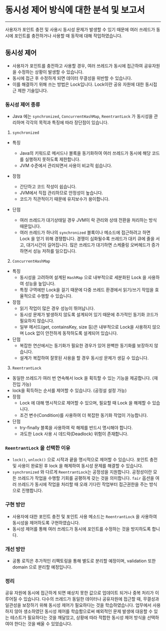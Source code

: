 # 동시성 제어 방식에 대한 분석 및 보고서

---

사용자가 포인트 충전 및 사용시 동시성 문제가 발생할 수 있기 때문에 
여러 쓰레드가 동시에 포인트를 충전하거나 사용할 때 동작에 대해 작업하였습니다. 

## 동시성 제어 
- 사용자가 포인트를 충전하고 사용할 경우, 여러 쓰레드가 동시에 접근하여 공유자원을 수정하는 상황이 발생할 수 있습니다. 
- 동시에 접근 후 수정하게 되면 데이터 무결성을 위반할 수 있습니다.
- 이를 해결하기 위해 쓰는 방법은 Lock입니다. Lock이란 공유 자원에 대한 동시접근 제한 기술입니다.

### 동시성 제어 종류 
- Java 에는 `synchronized`, `ConcurrentHashMap`, `ReentrantLock` 가 동시성을 관리하며 각각의 목적과 특징에 따라 장단점이 있습니다. 

1. `synchronized`
- 특징 
  - Java의 키워드로 메서드나 블록을 동기화하여 여러 쓰레드가 동시에 해당 코드를 실행하지 못하도록 제한합니다. 
  - JVM 수준에서 관리되면서 사용이 비교적 쉽습니다. 

- 장점
  - 간단하고 코드 작성이 쉽습니다. 
  - JVM에서 직접 관리하므로 안정성이 높습니다.
  - 코드가 직관적이기 때문에 유지보수가 용이합니다. 
- 단점
  - 여러 쓰레드가 대기상태일 경우 JVM이 락 관리와 상태 전환을 처리하는 방식 때문입니다.
  - 여러 쓰레드가 하나의 `synchronized` 블록이나 메소드에 접근하려고 하면 Lock 을 얻기 위해 경쟁합니다. 
    경쟁이 심화될수록 쓰레드가 대키 큐에 줄을 서고, 대기시간이 길어집니다. 많은 쓰레드가 대기하면 스케줄링 오버헤드가 증가하면서 성능 저하를 일으킵니다. 

2. `ConcurrentHashMap`
- 특징 
  - 동시성을 고려하여 설계된 `HashMap` 으로 내부적으로 세분화된 Lock 을 사용하여 성능을 높입니다. 
  - 특정 구역에만 Lock을 걸기 때문에 다중 쓰레드 환경에서 읽기/쓰기 작업을 효율적으로 수행할 수 있습니다.
- 장점 
  - 읽기 작업이 많은 경우 성능이 뛰어납니다. 
  - 동시성 문제가 발생하지 않도록 설계되어 있기 때문에 추가적인 동기화 코드가 필요하지 않습니다. 
  - 일부 메서드(get, containsKey, size 등)은 내부적으로 Lock을 사용하지 않으며 Lock 없이 안전하게 동작하도록 설계되어 있습니다. 
- 단점 
  - 복잡한 연산에서는 동기화가 필요한 경우가 있어 완벽한 동기화를 보장하지 않습니다. 
  - 설계가 복잡하여 잘못된 사용을 할 경우 동시성 문제가 생길 수 있습니다. 
3. `ReentrantLock`
- 동일한 쓰레드가 여러 번 연속해서 lock 을 획득할 수 있는 기능을 제공합니다. (재진입 가능)
- lock을 획득하는 순서를 제어할 수 있습니다. (공정설 설정 가능)
- 장점 
  - Lock 에 대해 명시적으로 제어할 수 있으며, 필요할 때 Lock 을 해제할 수 있습니다.
  - 조건 변수(Condition)를 사용하여 더 복잡한 동기화 작업이 가능합니다. 
- 단점 
  - try-finally 블록을 사용하여 락 해제를 반드시 명시해야 합니다.
  - 과도한 Lock 사용 시 데드락(Deadlock) 위험이 존재합니다.

### `ReentrantLock` 을 선택한 이유
- `lock()`, `unlock()` 으로 시작과 끝을 명시적으로 제어할 수 있습니다. 포인트 충전 및 사용이 완료된 후 lock 을 해제하여 동시성 문제를 해결할 수 있습니다.
- `synchronized` 와 다르게 `ReentrantLock`는 공정성을 지원합니다. 공정성이란 모든 쓰레드가 작업을 수행할 기회를 공평하게 갖는 것을 의미합니다. 
  `fair` 옵션을 여러 쓰레드가 동시에 작업을 처리할 때 오래 기다린 작업부터 접근권한을 주는 방식으로 진행합니다.

### 구현 방안 
- 사용자에 대한 포인트 충전 및 포인트 사용 메소드는 `ReentrantLock` 을 사용하여 동시성을 제어하도록 구현하였습니다. 
- 동시성 제어를 통해 여러 쓰레드가 동시에 포인트를 수정하는 것을 방지하도록 합니다. 

### 개선 방안
- 공통 로직은 추가적인 리팩토링을 통해 별도로 분리할 예정이며, validation 또한 domain 으로 분리할 예정입니다. 

### 정리 
공유 자원에 동시에 접근하게 되면 예상치 못한 값으로 업데이트 되거나 중복 처리가 이루어질 수 있습니다.
다수의 쓰레드가 동일한 데이터나 공유자원에 접근할 때, 무결성과 일관성을 보장하기 위해 동시성 제어가 필요하다는 것을 학습하였습니다.
업무에서 사용하지 않아 생소하였던 동시성 제어를 학습함으로써 예외적인 문제 발생에 대응할 수 있는 테스트가 필요하다는 것을 깨달았고,
상황에 따라 적합한 동시성 제어 방식을 선택하여야 한다는 것을 배울 수 있었습니다. 